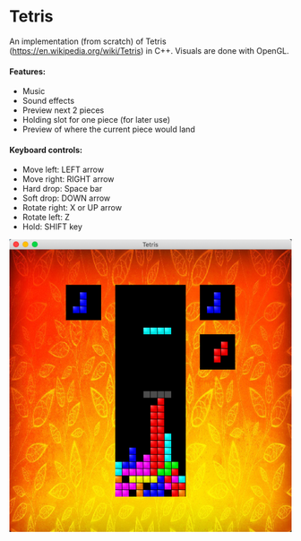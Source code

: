 # Tetris

An implementation (from scratch) of Tetris (https://en.wikipedia.org/wiki/Tetris) in C++. Visuals are done with OpenGL.

#### Features:
  * Music
  * Sound effects
  * Preview next 2 pieces
  * Holding slot for one piece (for later use)
  * Preview of where the current piece would land

#### Keyboard controls:
  * Move left: LEFT arrow
  * Move right: RIGHT arrow
  * Hard drop: Space bar
  * Soft drop: DOWN arrow
  * Rotate right: X or UP arrow
  * Rotate left: Z
  * Hold: SHIFT key


![Alt text](screenshot.png?raw=true "Title")
